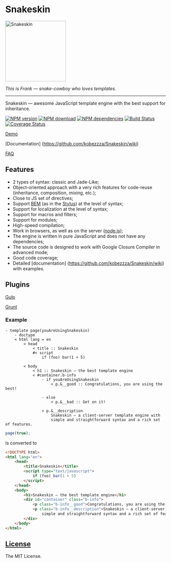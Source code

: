 # Snakeskin

<img src="http://kobezzza.com/files/snakeskin/logo.svg?1" alt="Snakeskin" width="190px" />

*This is Frank — snake-cowboy who loves templates.*

---

Snakeskin — awesome JavaScript template engine with the best support for inheritance.

[![NPM version](http://img.shields.io/npm/v/snakeskin.svg?style=flat)](http://badge.fury.io/js/snakeskin)
[![NPM download](https://img.shields.io/npm/dm/snakeskin.svg?style=flat)](http://badge.fury.io/js/snakeskin)
[![NPM dependencies](http://img.shields.io/david/kobezzza/Snakeskin.svg?style=flat)](https://david-dm.org/kobezzza/snakeskin)
[![Build Status](http://img.shields.io/travis/kobezzza/Snakeskin.svg?style=flat&branch=master)](https://travis-ci.org/kobezzza/Snakeskin)
[![Coverage Status](http://img.shields.io/coveralls/kobezzza/Snakeskin.svg?style=flat)](https://coveralls.io/r/kobezzza/Snakeskin?branch=master)

[Demo](http://jsfiddle.net/kobezzza/NAPWB/10/)

[Documentation] (https://github.com/kobezzza/Snakeskin/wiki)

[FAQ](https://github.com/kobezzza/Snakeskin/wiki/faq)

## Features

* 2 types of syntax: classic and Jade-Like;
* Object-oriented approach with a very rich features for code-reuse (inheritance, composition, mixing, etc.);
* Close to JS set of directives;
* Support [BEM](http://en.bem.info) (as in the [Stylus](https://github.com/LearnBoost/stylus)) at the level of syntax;
* Support for localization at the level of syntax;
* Support for macros and filters;
* Support for modules;
* High-speed compilation;
* Work in browsers, as well as on the server ([node.js](http://nodejs.org));
* The engine is written in pure JavaScript and does not have any dependencies;
* The source code is designed to work with Google Closure Compiler in advanced mode;
* Good code coverage;
* Detailed [documentation] (https://github.com/kobezzza/Snakeskin/wiki) with examples.

## Plugins

[Gulp](https://github.com/kobezzza/gulp-snakeskin)

[Grunt](https://github.com/kobezzza/grunt-snakeskin)

### Example

```
- template page(youAreUsingSnakeskin)
	- doctype
	< html lang = en
		< head
			< title :: Snakeskin
			#< script
				if (foo) bar(1 + 5)

		< body
			< h1 :: Snakeskin — the best template engine
			< #container.b-info
				- if youAreUsingSnakeskin
					< p.&__good :: Congratulations, you are using the best!

				- else
					< p.&__bad :: Get on it!

				< p.&__description
					Snakeskin — a client-server template engine with
					simple and straightforward syntax and a rich set of features.
```

```js
page(true);
```

Is converted to

```html
<!DOCTYPE html>
<html lang="en">
	<head>
		<title>Snakeskin</title>
		<script type="text/javascript">
			if (foo) bar(1 + 5)
		</script>
	</head>
	<body>
		<h1>Snakeskin — the best template engine</h1>
		<div id="container" class="b-info">
			<p class="b-info__good">Congratulations, you are using the best!</p>
			<p class="b-info__description">Snakeskin — a client-server template engine with
				simple and straightforward syntax and a rich set of features.</p>
		</div>
	</body>
</html>
```

## [License](https://github.com/kobezzza/Snakeskin/blob/master/LICENSE)

The MIT License.
